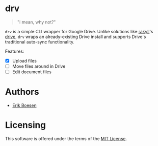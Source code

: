 # drv

> "I mean, why not?"

`drv` is a simple CLI wrapper for Google Drive. Unlike solutions like [rakyll](https://github.com/rakyll)'s [drive](https://github.com/odeke-em/drive), `drv` wraps an already-existing Drive install and supports Drive's traditional auto-sync functionality.

Features:
- [x] Upload files  
- [ ] Move files around in Drive
- [ ] Edit document files

# Authors
* [Erik Boesen](https://github.com/ErikBoesen)

# Licensing
This software is offered under the terms of the [MIT License](LICENSE).
